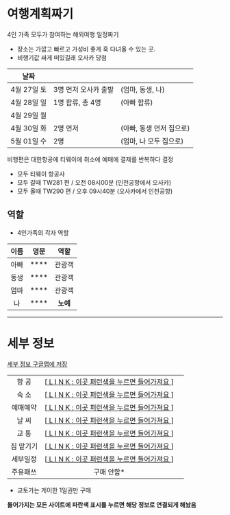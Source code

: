 # 여행계획짜기


4인 가족 모두가 참여하는 해외여행 일정짜기
* 장소는 가깝고 빠르고 가성비 좋게 훅 다녀올 수 있는 곳.
* 비행기값 싸게 떠있길래 오사카 당첨

| 날짜 |  |  |
|:---:|:---|:---|
| 4월 27일 토 | 3명 먼저 오사카 출발 | (엄마, 동생, 나)
| 4월 28일 일 | 1명 합류, 총 4명 | (아빠 합류)
| 4월 29일 월 |  |
| 4월 30일 화 | 2명 먼저 | (아빠, 동생 먼저 집으로)
| 5월 01일 수 | 2명 | (엄마, 나 모두 집으로)

비행편은 대한항공에 티웨이에 취소에 예매에 결제를 반복하다 결정

* 모두 티웨이 항공사 
* 모두 갈때 TW281 편 / 오전 08시00분 (인천공항에서 오사카)
* 모두 올때 TW290 편 / 오후 09시40분 (오사카에서 인천공항)


## 역할

* 4인가족의 각자 역할

| 이름 | 영문 | 역할 |
|:---:|:---:|:---:|
| 아빠 | **** | 관광객 |
| 동생 | **** | 관광객 |
| 엄마 | **** | 관광객 |
| 나 | **** | **노예** |


---

# 세부 정보

[세부 정보 구글맵에 저장](https://www.google.com/maps/d/u/0/edit?hl=en&mid=19e2sLZ_bSgVcwddDDardQFDvEslABaUa&ll=34.667111006978075%2C135.45934427691873&z=17)

|  |  |  |
|:---:|:---:|:---:|
| 항   공 | [[ L I N K : 이곳 퍼런색을 누르면 들어가져요 ](./2019_OSAKA_flight.md) ] |  |
| 숙   소 | [[ L I N K : 이곳 퍼런색을 누르면 들어가져요 ](./2019_OSAKA_stay.md) ] |  |
| 예매예약 | [[ L I N K : 이곳 퍼런색을 누르면 들어가져요 ](./2019_OSAKA_booking.md) ] |  |
| 날   씨 | [[ L I N K : 이곳 퍼런색을 누르면 들어가져요 ](./2019_OSAKA_weather.md) ] 
| 교   통 | [[ L I N K : 이곳 퍼런색을 누르면 들어가져요 ](./2019_OSAKA_traffic.md) ] |  |
| 짐 맡기기 | [[ L I N K : 이곳 퍼런색을 누르면 들어가져요 ](./2019_OSAKA_coinrocker.md) ] |  |
| 세부일정 | [[ L I N K : 이곳 퍼런색을 누르면 들어가져요 ](./2019_OSAKA_day.md) ] |  |
| 주유패쓰 | 구매 안함*  |  |



* 교토가는 게이한 1일권만 구매


**들어가지는 모든 사이트에 파란색 표시를 누르면 해당 정보로 연결되게 해놨음**


